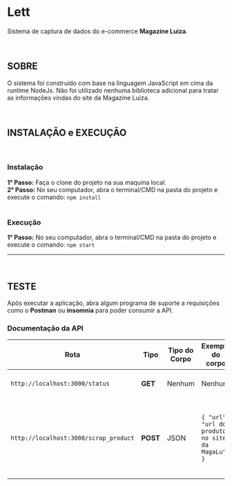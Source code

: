 # Lett

Sistema de captura de dados do e-commerce **Magazine Luiza**.

<br>

## SOBRE <br>

O sistema foi construído com base na linguagem JavaScript em cima da runtime NodeJs. Não foi utilizado nenhuma biblioteca adicional para tratar as informações vindas do site da Magazine Luiza.

<br>

## INSTALAÇÃO e EXECUÇÃO

<br>

### **Instalação**

**1° Passo:** Faça o clone do projeto na sua maquina local. <br>
**2° Passo:** No seu computador, abra o terminal/CMD na pasta do projeto e execute o comando: `npm install`<br>
<br>

### **Execução**

**1° Passo:** No seu computador, abra o terminal/CMD na pasta do projeto e execute o comando: `npm start`

---

<br>

## TESTE

Após executar a aplicação, abra algum programa de suporte a requisições como o **Postman** ou **insomnia** para poder consumir a API.
<br>

### Documentação da API

| Rota                                  | Tipo     | Tipo do Corpo | Exemplo do corpo                                | Tipo de Resposta | Descrição                                                                     |
| ------------------------------------- | -------- | ------------- | ----------------------------------------------- | ---------------- | ----------------------------------------------------------------------------- |
| `http://localhost:3000/status`        | **GET**  | Nenhum        | Nenhum                                          | texto            | Rota que retorna um 'ok' em txt                                               |
| `http://localhost:3000/scrap_product` | **POST** | JSON          | `{ "url": "url do produto no site da MagaLu" }` | JSON             | Rota que retorna um arquivo no formato JSON contendo as infomações do produto |
